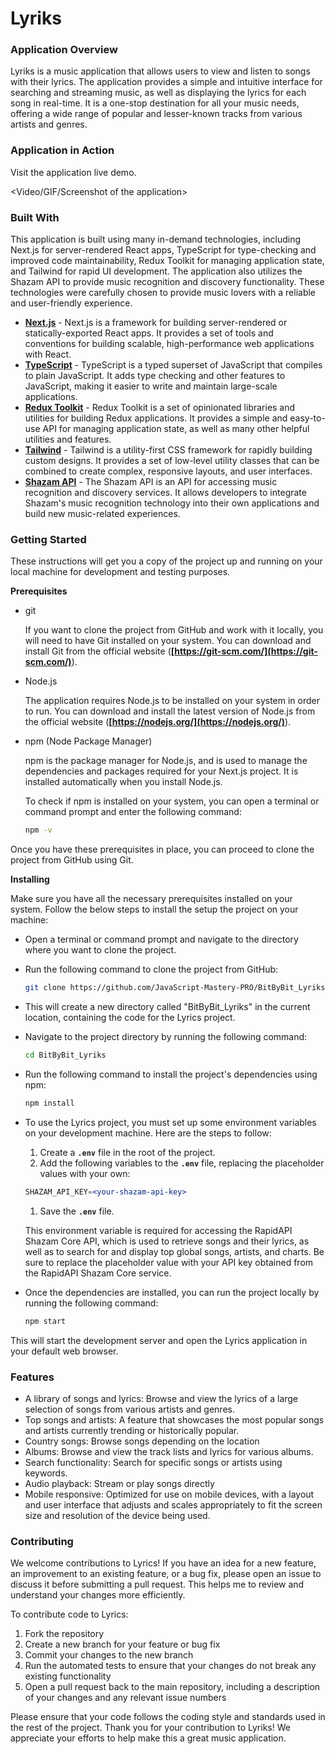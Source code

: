 # Lyriks

### Application Overview

Lyriks is a music application that allows users to view and listen to songs with their lyrics. The application provides a simple and intuitive interface for searching and streaming music, as well as displaying the lyrics for each song in real-time. It is a one-stop destination for all your music needs, offering a wide range of popular and lesser-known tracks from various artists and genres.

### Application in Action

Visit the application live demo.

<Video/GIF/Screenshot of the application>

### Built With

This application is built using many in-demand technologies, including Next.js for server-rendered React apps, TypeScript for type-checking and improved code maintainability, Redux Toolkit for managing application state, and Tailwind for rapid UI development. The application also utilizes the Shazam API to provide music recognition and discovery functionality. These technologies were carefully chosen to provide music lovers with a reliable and user-friendly experience.

- **[Next.js](https://nextjs.org/)** - Next.js is a framework for building server-rendered or statically-exported React apps. It provides a set of tools and conventions for building scalable, high-performance web applications with React.
- **[TypeScript](https://www.typescriptlang.org/)** - TypeScript is a typed superset of JavaScript that compiles to plain JavaScript. It adds type checking and other features to JavaScript, making it easier to write and maintain large-scale applications.
- **[Redux Toolkit](https://redux-toolkit.js.org/)** - Redux Toolkit is a set of opinionated libraries and utilities for building Redux applications. It provides a simple and easy-to-use API for managing application state, as well as many other helpful utilities and features.
- **[Tailwind](https://tailwindcss.com/)** - Tailwind is a utility-first CSS framework for rapidly building custom designs. It provides a set of low-level utility classes that can be combined to create complex, responsive layouts, and user interfaces.
- **[Shazam API](https://rapidapi.com/tipsters/api/shazam-core/)** - The Shazam API is an API for accessing music recognition and discovery services. It allows developers to integrate Shazam's music recognition technology into their own applications and build new music-related experiences.

### **Getting Started**

These instructions will get you a copy of the project up and running on your local machine for development and testing purposes. 

****Prerequisites****

- git
    
    If you want to clone the project from GitHub and work with it locally, you will need to have Git installed on your system. You can download and install Git from the official website (**[https://git-scm.com/](https://git-scm.com/)**).
    
- Node.js
    
    The application requires Node.js to be installed on your system in order to run. You can download and install the latest version of Node.js from the official website (**[https://nodejs.org/](https://nodejs.org/)**).
    
- npm (Node Package Manager)
    
    npm is the package manager for Node.js, and is used to manage the dependencies and packages required for your Next.js project. It is installed automatically when you install Node.js.
    
    To check if npm is installed on your system, you can open a terminal or command prompt and enter the following command:
    
    ```bash
    npm -v
    ```
    

Once you have these prerequisites in place, you can proceed to clone the project from GitHub using Git.

****Installing****

Make sure you have all the necessary prerequisites installed on your system. Follow the below steps to install the setup the project on your machine:

- Open a terminal or command prompt and navigate to the directory where you want to clone the project.
- Run the following command to clone the project from GitHub:
    
    ```bash
    git clone https://github.com/JavaScript-Mastery-PRO/BitByBit_Lyriks.git
    ```
    
- This will create a new directory called "BitByBit_Lyriks" in the current location, containing the code for the Lyrics project.
- Navigate to the project directory by running the following command:
    
    ```bash
    cd BitByBit_Lyriks
    ```
    
- Run the following command to install the project's dependencies using npm:
    
    ```bash
    npm install
    ```
    
- To use the Lyrics project, you must set up some environment variables on your development machine. Here are the steps to follow:
    1. Create a **`.env`** file in the root of the project.
    2. Add the following variables to the **`.env`** file, replacing the placeholder values with your own:
    
    ```jsx
    SHAZAM_API_KEY=<your-shazam-api-key>
    ```
    
    1. Save the **`.env`** file.
    
    This environment variable is required for accessing the RapidAPI Shazam Core API, which is used to retrieve songs and their lyrics, as well as to search for and display top global songs, artists, and charts. Be sure to replace the placeholder value with your API key obtained from the RapidAPI Shazam Core service.
    
- Once the dependencies are installed, you can run the project locally by running the following command:
    
    ```bash
    npm start
    ```
    

This will start the development server and open the Lyrics application in your default web browser.

### Features

- A library of songs and lyrics: Browse and view the lyrics of a large selection of songs from various artists and genres.
- Top songs and artists: A feature that showcases the most popular songs and artists currently trending or historically popular.
- Country songs: Browse songs depending on the location
- Albums: Browse and view the track lists and lyrics for various albums.
- Search functionality: Search for specific songs or artists using keywords.
- Audio playback: Stream or play songs directly
- Mobile responsive: Optimized for use on mobile devices, with a layout and user interface that adjusts and scales appropriately to fit the screen size and resolution of the device being used.

### Contributing

We welcome contributions to Lyrics! If you have an idea for a new feature, an improvement to an existing feature, or a bug fix, please open an issue to discuss it before submitting a pull request. This helps me to review and understand your changes more efficiently.

To contribute code to Lyrics:

1. Fork the repository
2. Create a new branch for your feature or bug fix
3. Commit your changes to the new branch
4. Run the automated tests to ensure that your changes do not break any existing functionality
5. Open a pull request back to the main repository, including a description of your changes and any relevant issue numbers

Please ensure that your code follows the coding style and standards used in the rest of the project. Thank you for your contribution to Lyriks! We appreciate your efforts to help make this a great music application.
